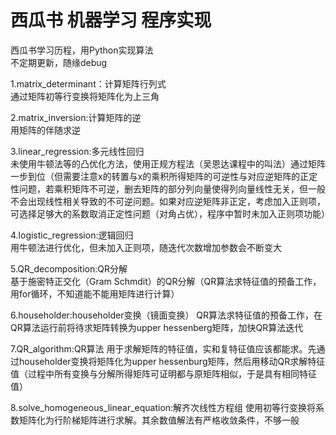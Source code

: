 # 西瓜书 机器学习 程序实现
西瓜书学习历程，用Python实现算法  
不定期更新，随缘debug  
  
1.matrix_determinant：计算矩阵行列式  
通过矩阵初等行变换将矩阵化为上三角  
  
2.matrix_inversion:计算矩阵的逆  
用矩阵的伴随求逆  
  
3.linear_regression:多元线性回归  
未使用牛顿法等的凸优化方法，使用正规方程法（吴恩达课程中的叫法）通过矩阵一步到位（但需要注意x的转置与x的乘积所得矩阵的可逆性与对应逆矩阵的正定性问题，若乘积矩阵不可逆，删去矩阵的部分列向量使得列向量线性无关，但一般不会出现线性相关导致的不可逆问题。如果对应逆矩阵非正定，考虑加入正则项，可选择足够大的系数取消正定性问题（对角占优），程序中暂时未加入正则项功能）  
  
4.logistic_regression:逻辑回归  
用牛顿法进行优化，但未加入正则项，随迭代次数增加参数会不断变大  
  
5.QR_decomposition:QR分解  
基于施密特正交化（Gram Schmdit）的QR分解（QR算法求特征值的预备工作，用for循环，不知道能不能用矩阵进行计算）  
  
6.householder:householder变换（镜面变换）
QR算法求特征值的预备工作，在QR算法运行前将待求矩阵转换为upper hessenberg矩阵，加快QR算法迭代  
  
7.QR_algorithm:QR算法
用于求解矩阵的特征值，实和复特征值应该都能求。先通过householder变换将矩阵化为upper hessenburg矩阵，然后用移动QR求解特征值（过程中所有变换与分解所得矩阵可证明都与原矩阵相似，于是具有相同特征值）  
  
8.solve_homogeneous_linear_equation:解齐次线性方程组
使用初等行变换将系数矩阵化为行阶梯矩阵进行求解。其余数值解法有严格收敛条件，不够一般
